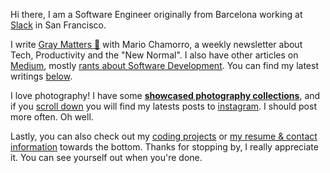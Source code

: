 Hi there, I am a Software Engineer originally from Barcelona working at [Slack](https://slack.com/) in San Francisco.

I write [Gray Matters 🧠](https://graymatters.substack.com/) with Mario Chamorro, a weekly newsletter about Tech, Productivity and the "New Normal". I also have other articles on [Medium](https://medium.com/@gamell), mostly [rants about Software Development](https://medium.com/hackernoon/you-have-to-choose-between-software-delivered-on-time-and-good-software-44f4af1249b1). You can find my latest writings  [below](#articles).

I love photography! I have some **[showcased photography collections](https://photo.gamell.io)**, and if you [scroll down](#photography) you will find my latests posts to [instagram]([url](https://instagram.com/jgamell)). I should post more often. Oh well.

Lastly, you can also check out my [coding projects](#projects) or [my resume & contact information](#contact) towards the bottom. Thanks for stopping by, I really appreciate it. You can see yourself out when you're done.
